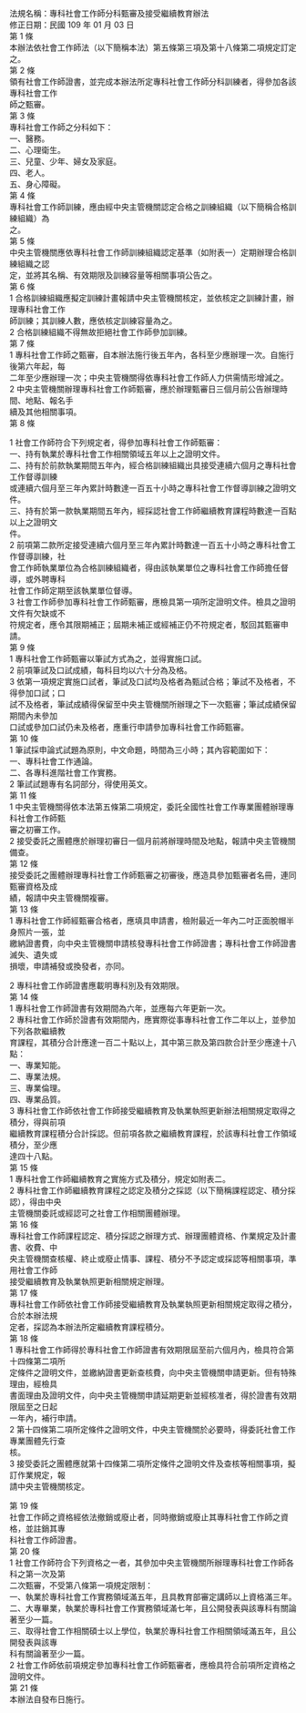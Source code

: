法規名稱：專科社會工作師分科甄審及接受繼續教育辦法  
修正日期：民國 109 年 01 月 03 日  
第 1 條  
本辦法依社會工作師法（以下簡稱本法）第五條第三項及第十八條第二項規定訂定之。  
第 2 條  
領有社會工作師證書，並完成本辦法所定專科社會工作師分科訓練者，得參加各該專科社會工作  
師之甄審。  
第 3 條  
專科社會工作師之分科如下：  
一、醫務。  
二、心理衛生。  
三、兒童、少年、婦女及家庭。  
四、老人。  
五、身心障礙。  
第 4 條  
專科社會工作師訓練，應由經中央主管機關認定合格之訓練組織（以下簡稱合格訓練組織）為  
之。  
第 5 條  
中央主管機關應依專科社會工作師訓練組織認定基準（如附表一）定期辦理合格訓練組織之認  
定，並將其名稱、有效期限及訓練容量等相關事項公告之。  
第 6 條  
1 合格訓練組織應擬定訓練計畫報請中央主管機關核定，並依核定之訓練計畫，辦理專科社會工作  
師訓練；其訓練人數，應依核定訓練容量為之。  
2 合格訓練組織不得無故拒絕社會工作師參加訓練。  
第 7 條  
1 專科社會工作師之甄審，自本辦法施行後五年內，各科至少應辦理一次。自施行後第六年起，每  
二年至少應辦理一次；中央主管機關得依專科社會工作師人力供需情形增減之。  
2 中央主管機關辦理專科社會工作師甄審，應於辦理甄審日三個月前公告辦理時間、地點、報名手  
續及其他相關事項。  
第 8 條  


1 社會工作師符合下列規定者，得參加專科社會工作師甄審：  
一、持有執業於專科社會工作相關領域五年以上之證明文件。  
二、持有於前款執業期間五年內，經合格訓練組織出具接受連續六個月之專科社會工作督導訓練  
或連續六個月至三年內累計時數達一百五十小時之專科社會工作督導訓練之證明文件。  
三、持有於第一款執業期間五年內，經採認社會工作師繼續教育課程時數達一百點以上之證明文  
件。  
2 前項第二款所定接受連續六個月至三年內累計時數達一百五十小時之專科社會工作督導訓練，社  
會工作師執業單位為合格訓練組織者，得由該執業單位之專科社會工作師擔任督導，或外聘專科  
社會工作師定期至該執業單位督導。  
3 社會工作師參加專科社會工作師甄審，應檢具第一項所定證明文件。檢具之證明文件有欠缺或不  
符規定者，應令其限期補正；屆期未補正或經補正仍不符規定者，駁回其甄審申請。  
第 9 條  
1 專科社會工作師甄審以筆試方式為之，並得實施口試。  
2 前項筆試及口試成績，每科目均以六十分為及格。  
3 依第一項規定實施口試者，筆試及口試均及格者為甄試合格；筆試不及格者，不得參加口試；口  
試不及格者，筆試成績得保留至中央主管機關所辦理之下一次甄審；筆試成績保留期間內未參加  
口試或參加口試仍未及格者，應重行申請參加專科社會工作師甄審。  
第 10 條  
1 筆試採申論式試題為原則，中文命題，時間為三小時；其內容範圍如下：  
一、專科社會工作通論。  
二、各專科進階社會工作實務。  
2 筆試試題專有名詞部分，得使用英文。  
第 11 條  
1 中央主管機關得依本法第五條第二項規定，委託全國性社會工作專業團體辦理專科社會工作師甄  
審之初審工作。  
2 接受委託之團體應於辦理初審日一個月前將辦理時間及地點，報請中央主管機關備查。  
第 12 條  
接受委託之團體辦理專科社會工作師甄審之初審後，應造具參加甄審者名冊，連同甄審資格及成  
績，報請中央主管機關複審。  
第 13 條  
1 專科社會工作師經甄審合格者，應填具申請書，檢附最近一年內二吋正面脫帽半身照片一張，並  
繳納證書費，向中央主管機關申請核發專科社會工作師證書；專科社會工作師證書滅失、遺失或  
損壞，申請補發或換發者，亦同。  


2 專科社會工作師證書應載明專科別及有效期限。  
第 14 條  
1 專科社會工作師證書有效期間為六年，並應每六年更新一次。  
2 專科社會工作師於證書有效期間內，應實際從事專科社會工作二年以上，並參加下列各款繼續教  
育課程，其積分合計應達一百二十點以上，其中第三款及第四款合計至少應達十八點：  
一、專業知能。  
二、專業法規。  
三、專業倫理。  
四、專業品質。  
3 專科社會工作師依社會工作師接受繼續教育及執業執照更新辦法相關規定取得之積分，得與前項  
繼續教育課程積分合計採認。但前項各款之繼續教育課程，於該專科社會工作領域積分，至少應  
達四十八點。  
第 15 條  
1 專科社會工作師繼續教育之實施方式及積分，規定如附表二。  
2 專科社會工作師繼續教育課程之認定及積分之採認（以下簡稱課程認定、積分採認），得由中央  
主管機關委託或經認可之社會工作相關團體辦理。  
第 16 條  
專科社會工作師課程認定、積分採認之辦理方式、辦理團體資格、作業規定及計畫書、收費、中  
央主管機關查核權、終止或廢止情事、課程、積分不予認定或採認等相關事項，準用社會工作師  
接受繼續教育及執業執照更新相關規定辦理。  
第 17 條  
專科社會工作師依社會工作師接受繼續教育及執業執照更新相關規定取得之積分，合於本辦法規  
定者，採認為本辦法所定繼續教育課程積分。  
第 18 條  
1 專科社會工作師得於專科社會工作師證書有效期限屆至前六個月內，檢具符合第十四條第二項所  
定條件之證明文件，並繳納證書更新查核費，向中央主管機關申請更新。但有特殊理由，經檢具  
書面理由及證明文件，向中央主管機關申請延期更新並經核准者，得於證書有效期限屆至之日起  
一年內，補行申請。  
2 第十四條第二項所定條件之證明文件，中央主管機關於必要時，得委託社會工作專業團體先行查  
核。  
3 接受委託之團體應就第十四條第二項所定條件之證明文件及查核等相關事項，擬訂作業規定，報  
請中央主管機關核定。  


第 19 條  
社會工作師之資格經依法撤銷或廢止者，同時撤銷或廢止其專科社會工作師之資格，並註銷其專  
科社會工作師證書。  
第 20 條  
1 社會工作師符合下列資格之一者，其參加中央主管機關所辦理專科社會工作師各科之第一次及第  
二次甄審，不受第八條第一項規定限制：  
一、執業於專科社會工作實務領域滿五年，且具教育部審定講師以上資格滿三年。  
二、大專畢業，執業於專科社會工作實務領域滿七年，且公開發表與該專科有關論著至少一篇。  
三、取得社會工作相關碩士以上學位，執業於專科社會工作相關領域滿五年，且公開發表與該專  
科有關論著至少一篇。  
2 社會工作師依前項規定參加專科社會工作師甄審者，應檢具符合前項所定資格之證明文件。  
第 21 條  
本辦法自發布日施行。  


